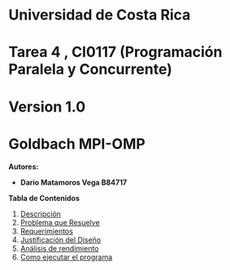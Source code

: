 # Universidad de Costa Rica

# Tarea 4 , CI0117 (Programación Paralela y Concurrente)

# Version 1.0

# Goldbach MPI-OMP

**Autores:**

- **Dario Matamoros Vega B84717**

**Tabla de Contenidos**
1. [Descripción](#Descripción) 
2. [Problema que Resuelve](#Problema-que-Resuelve)
3. [Requerimientos](#Requerimientos)
4. [Justificación del Diseño](#Justificación-del-Diseño)
5. [Análisis de rendimiento](#JAnálisis-de-rendimiento)
7. [Como ejecutar el programa](#Como-Ejecutar-el-Programa)



